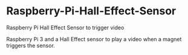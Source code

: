 # Raspberry-Pi-Hall-Effect-Sensor
Raspberry Pi Hall Effect Sensor to trigger video 


Raspberry Pi 3 and a Hall Effect sensor to play a video when a magnet triggers the sensor.
